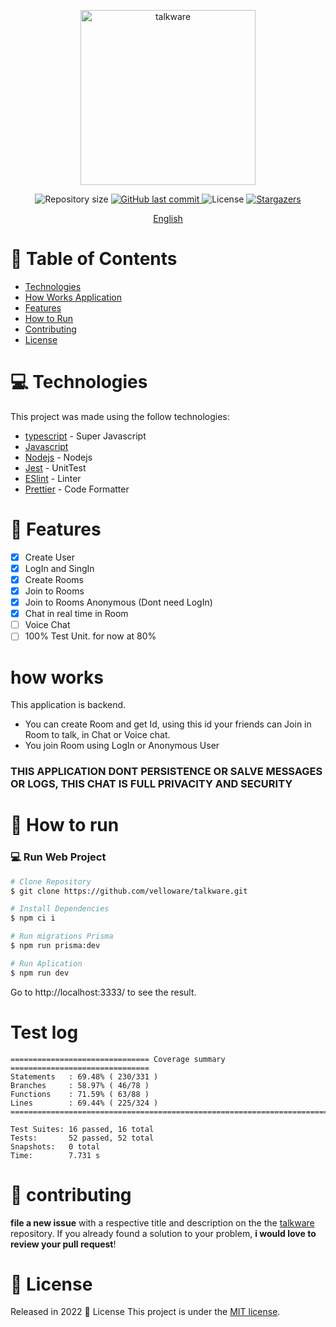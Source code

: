 <p align="center">
   <img src="https://avatars.githubusercontent.com/u/105833248?s=400&u=23db20e40ccd72d71fa4e22600335d2c8518a8b1&v=4" alt="talkware" width="280"/>
</p>

<p align="center">	
  <img alt="Repository size" src="https://img.shields.io/github/repo-size/velloware/talkware?color=774DD6">

  <a href="https://github.com/velloware/talkware/commits">
    <img alt="GitHub last commit" src="https://img.shields.io/github/last-commit/velloware/talkware?color=774DD6">
  </a> 
  <img alt="License" src="https://img.shields.io/badge/license-MIT-8257E5">
  <a href="https://github.com/velloware/talkware/stargazers">
    <img alt="Stargazers" src="https://img.shields.io/github/stars/velloware/talkware?color=8257E5&logo=github">
  </a>
</p>

<p align="center">
    <a href="README.md">English</a>
 </p>

# :pushpin: Table of Contents

- [Technologies](#computer-technologies)
- [How Works Application](#how-works)
- [Features](#rocket-features)
- [How to Run](#construction_worker-how-to-run)
- [Contributing](#tada-contributing)
- [License](#closed_book-license)

# :computer: Technologies

This project was made using the follow technologies:

- [typescript](https://www.typescriptlang.org/) - Super Javascript
- [Javascript](https://www.typescriptlang.org/)
- [Nodejs](http://nodejs.org/) - Nodejs
- [Jest](https://jestjs.io/) - UnitTest
- [ESlint](https://eslint.org/) - Linter
- [Prettier](https://prettier.io/) - Code Formatter

# :rocket: Features

- [x] Create User
- [x] LogIn and SingIn
- [x] Create Rooms
- [x] Join to Rooms
- [x] Join to Rooms Anonymous (Dont need LogIn)
- [x] Chat in real time in Room
- [ ] Voice Chat
- [ ] 100% Test Unit. for now at 80%

# how works

This application is backend.

- You can create Room and get Id, using this id your friends can Join in Room to talk, in Chat or Voice chat.
- You join Room using LogIn or Anonymous User

### THIS APPLICATION DONT PERSISTENCE OR SALVE MESSAGES OR LOGS, THIS CHAT IS FULL PRIVACITY AND SECURITY

# :construction_worker: How to run

### 💻 Run Web Project

```bash
# Clone Repository
$ git clone https://github.com/velloware/talkware.git

# Install Dependencies
$ npm ci i

# Run migrations Prisma
$ npm run prisma:dev

# Run Aplication
$ npm run dev
```

Go to http://localhost:3333/ to see the result.

# Test log

```
=============================== Coverage summary ===============================
Statements   : 69.48% ( 230/331 )
Branches     : 58.97% ( 46/78 )
Functions    : 71.59% ( 63/88 )
Lines        : 69.44% ( 225/324 )
================================================================================

Test Suites: 16 passed, 16 total
Tests:       52 passed, 52 total
Snapshots:   0 total
Time:        7.731 s
```

# :tada: contributing

**file a new issue** with a respective title and description on the the [talkware](https://github.com/velloware/talkware/issues) repository. If you already found a solution to your problem, **i would love to review your pull request**!

# :closed_book: License

Released in 2022 :closed_book: License
This project is under the [MIT license](./LICENSE).
